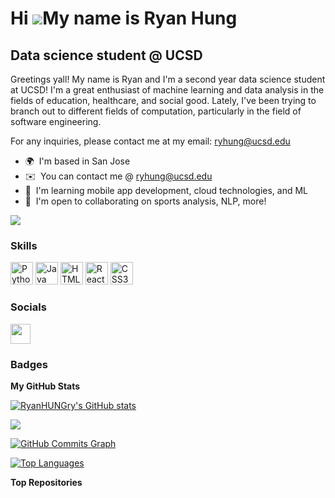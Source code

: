 Hi ![](https://user-images.githubusercontent.com/18350557/176309783-0785949b-9127-417c-8b55-ab5a4333674e.gif)My name is Ryan Hung
=================================================================================================================================

Data science student @ UCSD
---------------------------

Greetings yall! My name is Ryan and I'm a second year data science student at UCSD! I'm a great enthusiast of machine learning and data analysis in the fields of education, healthcare, and social good. Lately, I've been trying to branch out to different fields of computation, particularly in the field of software engineering.

For any inquiries, please contact me at my email: ryhung@ucsd.edu

* 🌍  I'm based in San Jose
* ✉️  You can contact me @ [ryhung@ucsd.edu](mailto:ryhung@ucsd.edu)
* 🧠  I'm learning mobile app development, cloud technologies, and ML
* 🤝  I'm open to collaborating on sports analysis, NLP, more!

<a href="https://www.github.com/RyanHUNGry" target="_blank" rel="noreferrer"><img
src="https://img.shields.io/github/followers/RyanHUNGry?logo=github&style=for-the-badge&color=0891b2&labelColor=312e81" /></a>

### Skills

<p align="left">
<a href="https://www.python.org/" target="_blank" rel="noreferrer"><img src="https://raw.githubusercontent.com/danielcranney/readme-generator/main/public/icons/skills/python-colored.svg" width="36" height="36" alt="Python" /></a>
<a href="https://www.oracle.com/java/" target="_blank" rel="noreferrer"><img src="https://raw.githubusercontent.com/danielcranney/readme-generator/main/public/icons/skills/java-colored.svg" width="36" height="36" alt="Java" /></a>
<a href="https://developer.mozilla.org/en-US/docs/Glossary/HTML5" target="_blank" rel="noreferrer"><img src="https://raw.githubusercontent.com/danielcranney/readme-generator/main/public/icons/skills/html5-colored.svg" width="36" height="36" alt="HTML5" /></a>
<a href="https://reactjs.org/" target="_blank" rel="noreferrer"><img src="https://raw.githubusercontent.com/danielcranney/readme-generator/main/public/icons/skills/react-colored.svg" width="36" height="36" alt="React" /></a>
<a href="https://www.w3.org/TR/CSS/#css" target="_blank" rel="noreferrer"><img src="https://raw.githubusercontent.com/danielcranney/readme-generator/main/public/icons/skills/css3-colored.svg" width="36" height="36" alt="CSS3" /></a>
</p>


### Socials

<p align="left"> <a href="https://www.github.com/RyanHUNGry" target="_blank" rel="noreferrer"><img src="https://raw.githubusercontent.com/danielcranney/readme-generator/main/public/icons/socials/github.svg" width="32" height="32" /></a></p>

### Badges

<b>My GitHub Stats</b>

<a href="http://www.github.com/RyanHUNGry"><img src="https://github-readme-stats.vercel.app/api?username=RyanHUNGry&show_icons=true&hide=&count_private=true&title_color=0891b2&text_color=ef4444&icon_color=0891b2&bg_color=312e81&hide_border=true&show_icons=true" alt="RyanHUNGry's GitHub stats" /></a>

<a href="http://www.github.com/RyanHUNGry"><img src="https://github-readme-streak-stats.herokuapp.com/?user=RyanHUNGry&stroke=ef4444&background=312e81&ring=0891b2&fire=0891b2&currStreakNum=ef4444&currStreakLabel=0891b2&sideNums=ef4444&sideLabels=ef4444&dates=ef4444&hide_border=true" /></a>

<a href="http://www.github.com/RyanHUNGry"><img src="https://activity-graph.herokuapp.com/graph?username=RyanHUNGry&bg_color=312e81&color=ef4444&line=0891b2&point=ef4444&area_color=312e81&area=true&hide_border=true&custom_title=GitHub%20Commits%20Graph" alt="GitHub Commits Graph" /></a>

<a href="https://github.com/RyanHUNGry" align="left"><img src="https://github-readme-stats.vercel.app/api/top-langs/?username=RyanHUNGry&langs_count=10&title_color=0891b2&text_color=ef4444&icon_color=0891b2&bg_color=312e81&hide_border=true&locale=en&custom_title=Top%20%Languages" alt="Top Languages" /></a>

<b>Top Repositories</b>

<div width="100%" align="center"></div><br /><br /><br /><br /><br /><br /><br />
